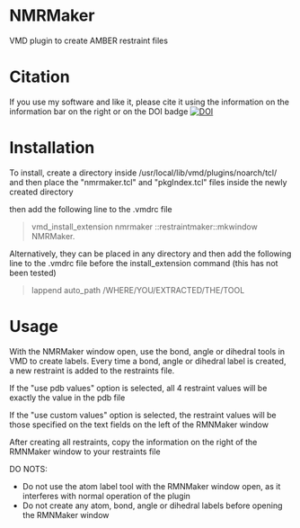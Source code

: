 # NMRMaker
VMD plugin to create AMBER restraint files

# Citation 
If you use my software and like it, please cite it using the information on the information bar on the right or on the DOI badge
[![DOI](https://zenodo.org/badge/494545655.svg)](https://zenodo.org/badge/latestdoi/494545655)


# Installation

To install, create a directory inside /usr/local/lib/vmd/plugins/noarch/tcl/
and then place the "nmrmaker.tcl" and "pkgIndex.tcl" files inside the newly created directory

then add the following line to the .vmdrc file

>vmd_install_extension nmrmaker ::restraintmaker::mkwindow NMRMaker.


Alternatively, they can be placed in any directory and then add the following line to the .vmdrc file before the install_extension command (this has not been tested)

>lappend auto_path /WHERE/YOU/EXTRACTED/THE/TOOL





# Usage

With the NMRMaker window open, use the bond, angle or dihedral tools in VMD to create labels. Every time a bond, angle or dihedral label is created, a new restraint is added to the restraints file.

If the "use pdb values" option is selected, all 4 restraint values will be exactly the value in the pdb file

If the "use custom values" option is selected, the restraint values will be those specified on the text fields on the left of the RMNMaker window

After creating all restraints, copy the information on the right of the RMNMaker window to your restraints file

DO NOTS:

- Do not use the atom label tool with the RMNMaker window open, as it interferes with normal operation of the plugin
- Do not create any atom, bond, angle or dihedral labels before opening the RMNMaker window

